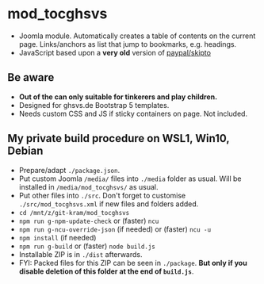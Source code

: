 # mod_tocghsvs
- Joomla module. Automatically creates a table of contents on the current page. Links/anchors as list that jump to bookmarks, e.g. headings.
- JavaScript based upon a **very old** version of [paypal/skipto](https://github.com/paypal/skipto)

## Be aware
- **Out of the can only suitable for tinkerers and play children.**
- Designed for ghsvs.de Bootstrap 5 templates.
- Needs custom CSS and JS if sticky containers on page. Not included.

## My private build procedure on WSL1, Win10, Debian
- Prepare/adapt `./package.json`.
- Put custom Joomla `/media/` files into `./media` folder as usual. Will be installed in `/media/mod_tocghsvs/` as usual.
- Put other files into `./src`. Don't forget to customise `./src/mod_tocghsvs.xml` if new files and folders added.
- `cd /mnt/z/git-kram/mod_tocghsvs`
- `npm run g-npm-update-check` or (faster) `ncu`
- `npm run g-ncu-override-json` (if needed) or (faster) `ncu -u`
- `npm install` (if needed)
- `npm run g-build` or (faster) `node build.js`
- Installable ZIP is in `./dist` afterwards.
- FYI: Packed files for this ZIP can be seen in `./package`. **But only if you disable deletion of this folder at the end of `build.js`**.
